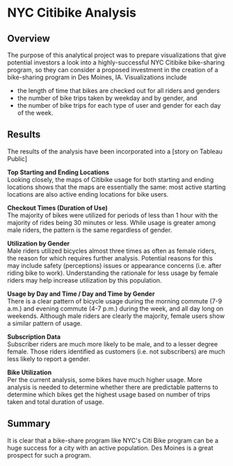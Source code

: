 # NYC Citibike Analysis

## Overview
The purpose of this analytical project was to prepare visualizations that give potential investors a look into a highly-successful NYC Citibike bike-sharing program, so they can consider a proposed investment in the creation of a bike-sharing program in Des Moines, IA. Visualizations include
- the length of time that bikes are checked out for all riders and genders
- the number of bike trips taken by weekday and by gender, and
- the number of bike trips for each type of user and gender for each day of the week.

## Results
The results of the analysis have been incorporated into a [story on Tableau Public]

**Top Starting and Ending Locations**  
Looking closely, the maps of Citibike usage for both starting and ending locations shows that the maps are essentially the same: most active starting locations are also active ending locations for bike users.

**Checkout Times (Duration of Use)**  
The majority of bikes were utilized for periods of less than 1 hour with the majority of rides being 30 minutes or less. While usage is greater among male riders, the pattern is the same regardless of gender.

**Utilization by Gender**  
Male riders utilized bicycles almost three times as often as female riders, the reason for which requires further analysis.  Potential reasons for this may include  safety (perceptions) issues or appearance concerns (i.e. after riding bike to work). Understanding the rationale for less usage by female riders may help increase utilization by this population.

**Usage by Day and Time / Day and Time by Gender**  
There is a clear pattern of bicycle usage during the morning commute (7-9 a.m.) and evening commute (4-7 p.m.) during the week, and all day long on weekends. Although male riders are clearly the majority, female users show a similar pattern of usage.

**Subscription Data**  
Subscriber riders are much more likely to be male, and to a lesser degree female. Those riders identified as customers (i.e. not subscribers) are much less likely to report a gender.

**Bike Utilization**  
Per the current analysis, some bikes have much higher usage. More analysis is needed to determine whether there are predictable patterns to determine which bikes get the highest usage based on number of trips taken and total duration of usage.

## Summary
It is clear that a bike-share program like NYC's Citi Bike program can be a huge success for a city with an active population.  Des Moines is a great prospect for such a program.
